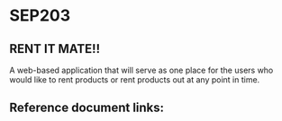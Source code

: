 # SEP203

## RENT IT MATE!!

A web-based application that will serve as one place for the users who would like to rent products or rent products out at any point in time.

## Reference document links:
